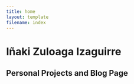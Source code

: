 ```yaml
---
title: home
layout: template
filename: index
--- 
```



# Iñaki Zuloaga Izaguirre

## Personal Projects and Blog Page




